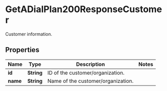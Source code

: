 

# GetADialPlan200ResponseCustomer

Customer information.

## Properties

| Name | Type | Description | Notes |
|------------ | ------------- | ------------- | -------------|
|**id** | **String** | ID of the customer/organization. |  |
|**name** | **String** | Name of the customer/organization. |  |



